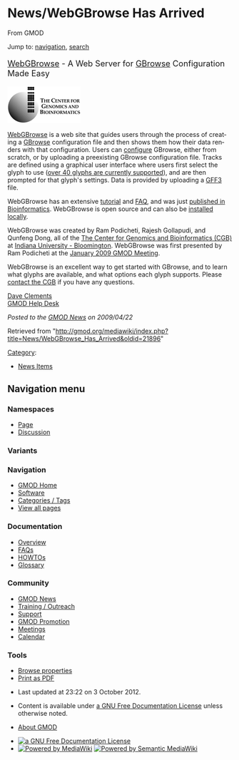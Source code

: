 <div id="mw-page-base" class="noprint">

</div>

<div id="mw-head-base" class="noprint">

</div>

<div id="content" class="mw-body" role="main">

<span id="top"></span>

<div id="mw-js-message" style="display:none;">

</div>



# <span dir="auto">News/WebGBrowse Has Arrived</span>

<div id="bodyContent">

<div id="siteSub">

From GMOD

</div>

<div id="contentSub">

</div>

<div id="jump-to-nav" class="mw-jump">

Jump to: [navigation](#mw-navigation), [search](#p-search)

</div>

<div id="mw-content-text" class="mw-content-ltr" lang="en" dir="ltr">

<div class="quotebox" style="font-size: 130%">

<a href="http://webgbrowse.cgb.indiana.edu/" class="external text"
rel="nofollow">WebGBrowse</a> - A Web Server for
[GBrowse](../GBrowse.1 "GBrowse") Configuration Made Easy

</div>

<div class="center">

<div class="floatnone">

<a href="http://webgbrowse.cgb.indiana.edu/" rel="nofollow"
title="WebGBrowse at the Center for Genomics and Bioinformatics"><img
src="../../mediawiki/images/4/41/Cgb_logo.png" width="164" height="83"
alt="WebGBrowse at the Center for Genomics and Bioinformatics" /></a>

</div>

</div>

<a href="http://webgbrowse.cgb.indiana.edu/" class="external text"
rel="nofollow">WebGBrowse</a> is a web site that guides users through
the process of creating a [GBrowse](../GBrowse.1 "GBrowse")
configuration file and then shows them how their data renders with that
configuration. Users can
<a href="../GBrowse_Configuration_HOWTO" class="mw-redirect"
title="GBrowse Configuration HOWTO">configure</a> GBrowse, either from
scratch, or by uploading a preexisting GBrowse configuration file.
Tracks are defined using a graphical user interface where users first
select the glyph to use
(<a href="http://webgbrowse.cgb.indiana.edu/webgbrowse/glyphdoc.html"
class="external text" rel="nofollow">over 40 glyphs are currently
supported</a>), and are then prompted for that glyph's settings. Data is
provided by uploading a [GFF3](../GFF3 "GFF3") file.

WebGBrowse has an extensive
<a href="http://webgbrowse.cgb.indiana.edu/webgbrowse/tutorial.html"
class="external text" rel="nofollow">tutorial</a> and
<a href="http://webgbrowse.cgb.indiana.edu/webgbrowse/faq.html"
class="external text" rel="nofollow">FAQ</a>, and was just <a
href="http://bioinformatics.oxfordjournals.org/cgi/content/abstract/btp239v1?papetoc"
class="external text" rel="nofollow">published in Bioinformatics</a>.
WebGBrowse is open source and can also be
<a href="http://webgbrowse.cgb.indiana.edu/webgbrowse/software.html"
class="external text" rel="nofollow">installed locally</a>.

WebGBrowse was created by Ram Podicheti, Rajesh Gollapudi, and Qunfeng
Dong, all of the <a href="http://cgb.indiana.edu/" class="external text"
rel="nofollow">The Center for Genomics and Bioinformatics (CGB)</a> at
<a href="http://www.indaina.edu" class="external text"
rel="nofollow">Indiana University - Bloomington</a>. WebGBrowse was
first presented by Ram Podicheti at the [January 2009 GMOD
Meeting](../January_2009_GMOD_Meeting#WebGBrowse:_GBrowse_Configuration_Management "January 2009 GMOD Meeting").

WebGBrowse is an excellent way to get started with GBrowse, and to learn
what glyphs are available, and what options each glyph supports. Please
<a href="mailto:biohelp@cgb.indiana.edu" class="external text"
rel="nofollow">contact the CGB</a> if you have any questions.

[Dave Clements](../User:Clements "User:Clements")  
[GMOD Help Desk](../GMOD_Help_Desk "GMOD Help Desk")

  

<div class="newsfooter">

*Posted to the [GMOD News](../GMOD_News "GMOD News") on 2009/04/22*

</div>

</div>

<div class="printfooter">

Retrieved from
"<http://gmod.org/mediawiki/index.php?title=News/WebGBrowse_Has_Arrived&oldid=21896>"

</div>

<div id="catlinks" class="catlinks">

<div id="mw-normal-catlinks" class="mw-normal-catlinks">

[Category](../Special:Categories "Special:Categories"):

- [News Items](../Category:News_Items "Category:News Items")

</div>

</div>

<div class="visualClear">

</div>

</div>

</div>

<div id="mw-navigation">

## Navigation menu

<div id="mw-head">



<div id="left-navigation">

<div id="p-namespaces" class="vectorTabs" role="navigation"
aria-labelledby="p-namespaces-label">

### Namespaces

- <span id="ca-nstab-main"><a href="WebGBrowse_Has_Arrived" accesskey="c"
  title="View the content page [c]">Page</a></span>
- <span id="ca-talk"><a
  href="http://gmod.org/mediawiki/index.php?title=Talk:News/WebGBrowse_Has_Arrived&amp;action=edit&amp;redlink=1"
  accesskey="t"
  title="Discussion about the content page [t]">Discussion</a></span>

</div>

<div id="p-variants" class="vectorMenu emptyPortlet" role="navigation"
aria-labelledby="p-variants-label">

### 

### Variants[](#)

<div class="menu">

</div>

</div>

</div>

<div id="right-navigation">





</div>



</div>

</div>

</div>

<div id="mw-panel">

<div id="p-logo" role="banner">

<a href="../Main_Page"
style="background-image: url(../../images/GMOD-cogs.png);"
title="Visit the main page"></a>

</div>

<div id="p-Navigation" class="portal" role="navigation"
aria-labelledby="p-Navigation-label">

### Navigation

<div class="body">

- <span id="n-GMOD-Home">[GMOD Home](../Main_Page)</span>
- <span id="n-Software">[Software](../GMOD_Components)</span>
- <span id="n-Categories-.2F-Tags">[Categories /
  Tags](../Categories)</span>
- <span id="n-View-all-pages">[View all
  pages](../Special:AllPages)</span>

</div>

</div>

<div id="p-Documentation" class="portal" role="navigation"
aria-labelledby="p-Documentation-label">

### Documentation

<div class="body">

- <span id="n-Overview">[Overview](../Overview)</span>
- <span id="n-FAQs">[FAQs](../Category:FAQ)</span>
- <span id="n-HOWTOs">[HOWTOs](../Category:HOWTO)</span>
- <span id="n-Glossary">[Glossary](../Glossary)</span>

</div>

</div>

<div id="p-Community" class="portal" role="navigation"
aria-labelledby="p-Community-label">

### Community

<div class="body">

- <span id="n-GMOD-News">[GMOD News](../GMOD_News)</span>
- <span id="n-Training-.2F-Outreach">[Training /
  Outreach](../Training_and_Outreach)</span>
- <span id="n-Support">[Support](../Support)</span>
- <span id="n-GMOD-Promotion">[GMOD Promotion](../GMOD_Promotion)</span>
- <span id="n-Meetings">[Meetings](../Meetings)</span>
- <span id="n-Calendar">[Calendar](../Calendar)</span>

</div>

</div>

<div id="p-tb" class="portal" role="navigation"
aria-labelledby="p-tb-label">

### Tools

<div class="body">


- <span id="t-smwbrowselink"><a href="../Special:Browse/News-2FWebGBrowse_Has_Arrived"
  rel="smw-browse">Browse properties</a></span>
- <span id="t-pdf">[Print as
  PDF](http://gmod.org/mediawiki/index.php?title=Special:PdfPrint&page=News/WebGBrowse_Has_Arrived)</span>

</div>

</div>

</div>

</div>

<div id="footer" role="contentinfo">

- <span id="footer-info-lastmod">Last updated at 23:22 on 3 October
  2012.</span>
<!-- - <span id="footer-info-viewcount">5,756 page views.</span> -->
- <span id="footer-info-copyright">Content is available under
  <a href="http://www.gnu.org/licenses/fdl-1.3.html" class="external"
  rel="nofollow">a GNU Free Documentation License</a> unless otherwise
  noted.</span>

<!-- -->

- <span id="footer-places-about">[About
  GMOD](../GMOD:About "GMOD:About")</span>

<!-- -->

- <span id="footer-copyrightico">[<img src="http://www.gnu.org/graphics/gfdl-logo-small.png" width="88"
  height="31" alt="a GNU Free Documentation License" />](http://www.gnu.org/licenses/fdl-1.3.html)</span>
- <span id="footer-poweredbyico">[<img
  src="../../mediawiki/skins/common/images/poweredby_mediawiki_88x31.png"
  width="88" height="31" alt="Powered by MediaWiki" />](http://www.mediawiki.org/)
  [<img
  src="../../mediawiki/extensions/SemanticMediaWiki/resources/images/smw_button.png"
  width="88" height="31" alt="Powered by Semantic MediaWiki" />](https://www.semantic-mediawiki.org/wiki/Semantic_MediaWiki)</span>

<div style="clear:both">

</div>

</div>
